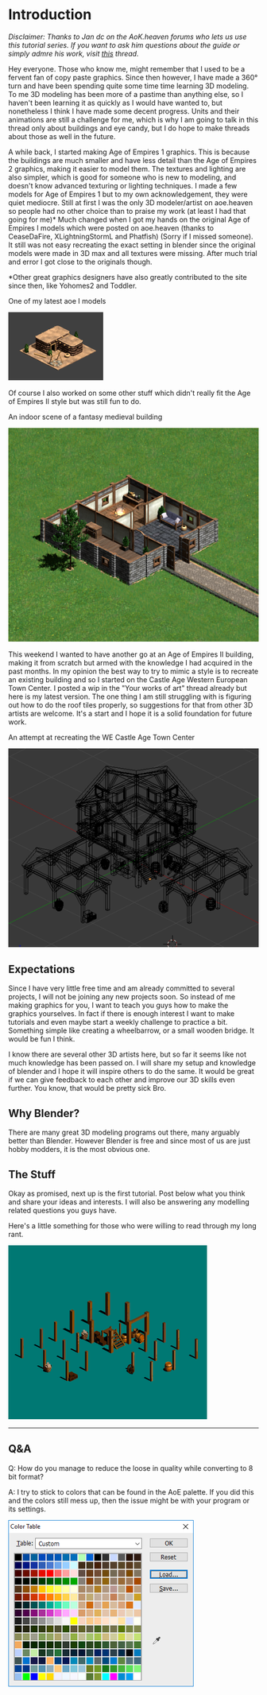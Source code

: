 # Introduction

*Disclaimer: Thanks to Jan dc on the AoK.heaven forums who lets us use this tutorial series. If you want to ask him questions about the guide or simply admre his work, visit [this](http://aok.heavengames.com/cgi-bin/forums/display.cgi?action=st&fn=9&tn=44487&st=recent&f=9,44487,0,10) thread.*

Hey everyone. Those who know me, might remember that I used to be a fervent fan of copy paste graphics. Since then however, I have made a 360° turn and have been spending quite some time time learning 3D modeling. To me 3D modeling has been more of a pastime than anything else, so I haven't been learning it as quickly as I would have wanted to, but nonetheless I think I have made some decent progress. Units and their animations are still a challenge for me, which is why I am going to talk in this thread only about buildings and eye candy, but I do hope to make threads about those as well in the future.

A while back, I started making Age of Empires 1 graphics. This is because the buildings are much smaller and have less detail than the Age of Empires 2 graphics, making it easier to model them. The textures and lighting are also simpler, which is good for someone who is new to modeling, and doesn't know advanced texturing or lighting techniques. I made a few models for Age of Empires 1 but to my own acknowledgement, they were quiet mediocre. Still at first I was the only 3D modeler/artist on aoe.heaven so people had no other choice than to praise my work (at least I had that going for me)\* Much changed when I got my hands on the original Age of Empires I models which were posted on aoe.heaven (thanks to CeaseDaFire, XLightningStormL and Phatfish) (Sorry if I missed someone). It still was not easy recreating the exact setting in blender since the original models were made in 3D max and all textures were missing. After much trial and error I got close to the originals though.

\*Other great graphics designers have also greatly contributed to the site since then, like Yohomes2 and Toddler.

One of my latest aoe I models

![AoE 1 model](images/intro_aoe_model.png)

Of course I also worked on some other stuff which didn't really fit the Age of Empires II style but was still fun to do.

An indoor scene of a fantasy medieval building

![Fantasy Medieval Building](images/intro_indoor_fantasy_medieval.png)

This weekend I wanted to have another go at an Age of Empires II building, making it from scratch but armed with the knowledge I had acquired in the past months. In my opinion the best way to try to mimic a style is to recreate an existing building and so I started on the Castle Age Western European Town Center. I posted a wip in the "Your works of art" thread already but here is my latest version. The one thing I am still struggling with is figuring out how to do the roof tiles properly, so suggestions for that from other 3D artists are welcome. It's a start and I hope it is a solid foundation for future work.

An attempt at recreating the WE Castle Age Town Center

![Castle Age TC](images/intro_tc.gif)

## Expectations
Since I have very little free time and am already committed to several projects, I will not be joining any new projects soon. So instead of me making graphics for you, I want to teach you guys how to make the graphics yourselves. In fact if there is enough interest I want to make tutorials and even maybe start a weekly challenge to practice a bit. Something simple like creating a wheelbarrow, or a small wooden bridge. It would be fun I think.

I know there are several other 3D artists here, but so far it seems like not much knowledge has been passed on. I will share my setup and knowledge of blender and I hope it will inspire others to do the same. It would be great if we can give feedback to each other and improve our 3D skills even further. You know, that would be pretty sick Bro.

## Why Blender?
There are many great 3D modeling programs out there, many arguably better than Blender. However Blender is free and since most of us are just hobby modders,
it is the most obvious one.

## The Stuff
Okay as promised, next up is the first tutorial. Post below what you think and share your ideas and interests. I will also be answering any modelling related questions you guys have.

Here's a little something for those who were willing to read through my long rant.

![Castle Age Progression](images/intro_tc_progression.gif)

------------------------------------------------------------------------------------------------------------------------------------------------------


## Q&A

Q: How do you manage to reduce the loose in quality while converting to 8 bit format?

A: I try to stick to colors that can be found in the AoE palette. If you did this and the colors still mess up, then the issue might be with your program or its settings.

![Color Palette](images/intro_color_palette.png)
